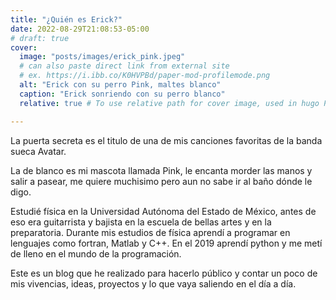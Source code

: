 ```yaml
---
title: "¿Quién es Erick?"
date: 2022-08-29T21:08:53-05:00
# draft: true
cover:
  image: "posts/images/erick_pink.jpeg"
  # can also paste direct link from external site
  # ex. https://i.ibb.co/K0HVPBd/paper-mod-profilemode.png
  alt: "Erick con su perro Pink, maltes blanco"
  caption: "Erick sonriendo con su perro blanco"
  relative: true # To use relative path for cover image, used in hugo Page-bundles

---
```


La puerta secreta es el titulo de una de mis canciones favoritas de la banda sueca Avatar.

La de blanco es mi mascota llamada Pink, le encanta morder las manos y salir a pasear, me quiere muchisimo pero aun no sabe ir al baño dónde le digo.


Estudié física en la Universidad Autónoma del Estado de México, antes de eso era guitarrista y bajista en la escuela de bellas artes y en la preparatoria. Durante mis estudios de física aprendí a programar en lenguajes como fortran, Matlab y C++. En el 2019 aprendí python y me metí de lleno en el mundo de la programación.

Este es un blog que he realizado para hacerlo público y contar un poco de mis vivencias, ideas, proyectos y lo que vaya saliendo en el día a día.